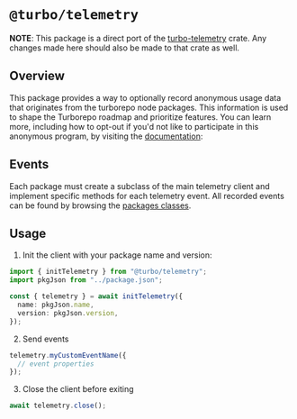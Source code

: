 # `@turbo/telemetry`

**NOTE**:
This package is a direct port of the [turbo-telemetry](https://github.com/vercel/turbo/blob/main/crates/turborepo-telemetry) crate.
Any changes made here should also be made to that crate as well.

## Overview

This package provides a way to optionally record anonymous usage data that originates from the turborepo node packages.
This information is used to shape the Turborepo roadmap and prioritize features. You can learn more, including how to opt-out if you'd not like to participate in this anonymous program, by visiting the [documentation](https://turbo.build/repo/docs/telemetry):

## Events

Each package must create a subclass of the main telemetry client and implement specific methods for each telemetry event. All recorded events can be found by browsing the [packages classes](./src/events).

## Usage

1. Init the client with your package name and version:

```ts
import { initTelemetry } from "@turbo/telemetry";
import pkgJson from "../package.json";

const { telemetry } = await initTelemetry({
  name: pkgJson.name,
  version: pkgJson.version,
});
```

2. Send events

```ts
telemetry.myCustomEventName({
  // event properties
});
```

3. Close the client before exiting

```ts
await telemetry.close();
```
